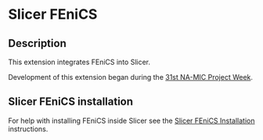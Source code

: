 # Slicer FEniCS

## Description

This extension integrates FEniCS into Slicer.

Development of this extension began during the
[31st NA-MIC Project Week](https://projectweek.na-mic.org/PW31_2019_Boston/Projects/SlicerFEniCS).

## Slicer FEniCS installation

For help with installing FEniCS inside Slicer see the
[Slicer FEniCS Installation](https://projectweek.na-mic.org/PW31_2019_Boston/Projects/SlicerFEniCS/slicer-fenics-install.html)
instructions.
